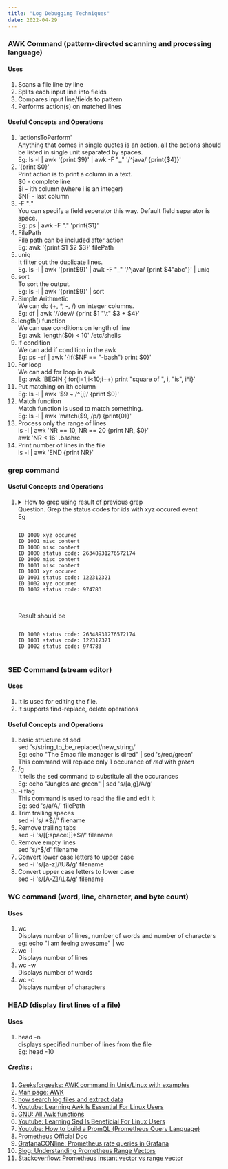 ```yaml
---
title: "Log Debugging Techniques"
date: 2022-04-29
---
```


### AWK Command (pattern-directed scanning and processing language)
#### Uses
1. Scans a file line by line 
2. Splits each input line into fields 
3. Compares input line/fields to pattern 
4. Performs action(s) on matched lines 

#### Useful Concepts and Operations
1. 'actionsToPerform' <br> Anything that comes in single quotes is an action, all the actions should be listed in single unit separated by spaces. <br> Eg: ls -l \| awk '{print $9}' \| awk -F "_" '/^java/ {print{$4}}'
2. '{print $0}' <br> Print action is to print a column in a text. <br> $0 - complete line <br> $i - ith column (where i is an integer) <br> $NF - last column
3. -F ":" <br> You can specify a field seperator this way. Default field separator is space. <br> Eg: ps \| awk -F "." 'print{$1}'
4. FilePath <br> File path can be included after action <br> Eg: awk '{print $1 $2 $3}' filePath
5. uniq <br> It filter out the duplicate lines. <br> Eg. ls -l \| awk '{print$9}' \| awk -F "_" '/^java/ {print $4"abc"}' \| uniq
6. sort <br> To sort the output. <br> Eg: ls -l \| awk '{print$9}' \| sort
7. Simple Arithmetic <br> We can do (+, *, -, \/) on integer columns. <br> Eg: df \| awk '/\/dev\// {print $1 "\t" $3 + $4}'
8. length() function <br> We can use conditions on length of line <br> Eg: awk 'length($0) < 10' /etc/shells
9. If condition <br> We can add if condition in the awk <br> Eg: ps -ef \| awk '{if($NF == "-bash") print $0}'
10. For loop <br> We can add for loop in awk <br> Eg: awk 'BEGIN { for(i=1;i<10;i++) print "square of ", i, "is", i*i}'
11. Put matching on ith column <br> Eg: ls -l \| awk '$9 ~ /^[j]/ {print $0}'
12. Match function <br> Match function is used to match something. <br> Eg: ls -l \| awk 'match($9, /p/) {print{0}}'
13. Process only the range of lines <br> ls -l \| awk 'NR == 10, NR == 20 {print NR, $0}' <br> awk 'NR < 16' .bashrc
14. Print number of lines in the file <br> ls -l \| awk 'END {print NR}'

### grep command
#### Useful Concepts and Operations
<ol> <li> <details> <summary> How to grep using result of previous grep <br> Question. Grep the status codes for ids with xyz occured event <br> Eg 
<pre><code> 
ID 1000 xyz occured 
ID 1001 misc content 
ID 1000 misc content 
ID 1000 status code: 26348931276572174 
ID 1000 misc content 
ID 1001 misc content 
ID 1001 xyz occured 
ID 1001 status code: 122312321 
ID 1002 xyz occured 
ID 1002 status code: 974783
 </code></pre> <br> Result should be 
<pre><code> 
ID 1000 status code: 26348931276572174 
ID 1001 status code: 122312321 
ID 1002 status code: 974783 
</code></pre> </summary> <p> for x in `grep 'xyz occured' xyz.txt | awk '{print $2}'`; do grep "$x status code" xyz.txt; done <a href="https://stackoverflow.com/a/18179401/6744037">Reference</a> </p> </details>
</li>
</ol>

### SED Command (stream editor)

#### Uses
1. It is used for editing the file.
2. It supports find-replace, delete operations

#### Useful Concepts and Operations
1. basic structure of sed <br> sed 's/string_to_be_replaced/new_string/' <br> Eg: echo "The Emac file manager is dired" \| sed 's/red/green' <br> This command will replace only 1 occurance of *red* with *green*
2. /g <br> It tells the sed command to substitule all the occurances <br> Eg: echo "Jungles are green" \| sed 's/[a,g]/A/g'
3. -i flag <br> This command is used to read the file and edit it <br> Eg: sed 's/a/A/' filePath
4. Trim trailing spaces <br> sed -i 's/ *$//' filename
5. Remove trailing tabs <br> sed -i 's/[[:space:]]*$//' filename
6. Remove empty lines <br> sed 's/^$/d' filename
7. Convert lower case letters to upper case <br> sed -i 's/[a-z]/\U&/g' filename
8. Convert upper case letters to lower case <br> sed -i 's/[A-Z]/\L&/g' filename

### WC command (word, line, character, and byte count)

#### Uses
1. wc <br> Displays number of lines, number of words and number of characters <br> eg: echo "I am feeing awesome" | wc
2. wc -l <br> Displays number of lines
3. wc -w <br> Displays number of words
4. wc -c <br> Displays number of characters

### HEAD (display first lines of a file)

#### Uses
1. head -n <br> displays specified number of lines from the file <br> Eg: head -10



##### Credits :  
1. [Geeksforgeeks: AWK command in Unix/Linux with examples](https://www.geeksforgeeks.org/awk-command-unixlinux-examples/)
2. [Man page: AWK](https://man7.org/linux/man-pages/man1/awk.1p.html)
3. [how search log files and extract data](https://www.sentinelone.com/blog/how-search-log-files-extract-data/)
4. [Youtube: Learning Awk Is Essential For Linux Users](https://www.youtube.com/watch?v=9YOZmI-zWok)
5. [GNU: All Awk functions](https://www.gnu.org/software/gawk/manual/html_node/Functions.html)
6. [Youtube: Learning Sed Is Beneficial For Linux Users](https://www.youtube.com/watch?v=EACe7aiGczw)
7. [Youtube: How to build a PromQL (Prometheus Query Language)](https://www.youtube.com/watch?v=hvACEDjHQZE)
8. [Prometheus Official Doc](https://prometheus.io/docs/prometheus/latest/querying/basics/)
9. [GrafanaCONline: Prometheus rate queries in Grafana](https://www.youtube.com/watch?v=09bR9kJczKM)
10. [Blog: Understanding Prometheus Range Vectors](https://satyanash.net/software/2021/01/04/understanding-prometheus-range-vectors.html)
11. [Stackoverflow: Prometheus instant vector vs range vector](https://stackoverflow.com/questions/68223824/prometheus-instant-vector-vs-range-vector)

